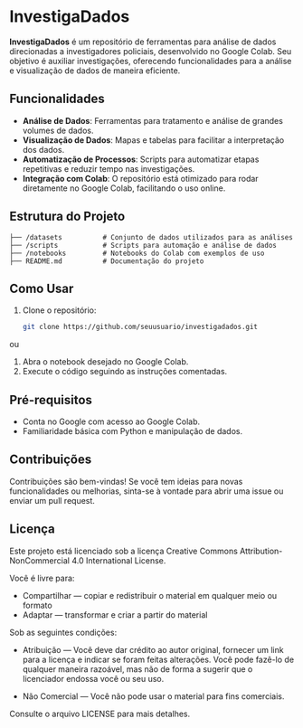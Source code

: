 # InvestigaDados

**InvestigaDados** é um repositório de ferramentas para análise de dados direcionadas a investigadores policiais, desenvolvido no Google Colab. Seu objetivo é auxiliar investigações, oferecendo funcionalidades para a análise e visualização de dados de maneira eficiente.

## Funcionalidades

- **Análise de Dados**: Ferramentas para tratamento e análise de grandes volumes de dados.
- **Visualização de Dados**: Mapas e tabelas para facilitar a interpretação dos dados.
- **Automatização de Processos**: Scripts para automatizar etapas repetitivas e reduzir tempo nas investigações.
- **Integração com Colab**: O repositório está otimizado para rodar diretamente no Google Colab, facilitando o uso online.

## Estrutura do Projeto

```
├── /datasets          # Conjunto de dados utilizados para as análises
├── /scripts           # Scripts para automação e análise de dados
├── /notebooks         # Notebooks do Colab com exemplos de uso
├── README.md          # Documentação do projeto
```

## Como Usar


1. Clone o repositório:
    ```bash
    git clone https://github.com/seuusuario/investigadados.git
    ```
ou

1. Abra o notebook desejado no Google Colab.
2. Execute o código seguindo as instruções comentadas.

## Pré-requisitos

- Conta no Google com acesso ao Google Colab.
- Familiaridade básica com Python e manipulação de dados.

## Contribuições

Contribuições são bem-vindas! Se você tem ideias para novas funcionalidades ou melhorias, sinta-se à vontade para abrir uma issue ou enviar um pull request.

## Licença

Este projeto está licenciado sob a licença Creative Commons Attribution-NonCommercial 4.0 International License. 

Você é livre para:

- Compartilhar — copiar e redistribuir o material em qualquer meio ou formato
- Adaptar — transformar e criar a partir do material

Sob as seguintes condições:

- Atribuição — Você deve dar crédito ao autor original, fornecer um link para a licença e indicar se foram feitas alterações. Você pode fazê-lo de qualquer maneira razoável, mas não de forma a sugerir que o licenciador endossa você ou seu uso.

- Não Comercial — Você não pode usar o material para fins comerciais.


Consulte o arquivo LICENSE para mais detalhes.
